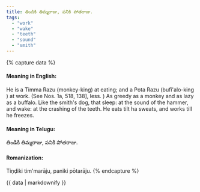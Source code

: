 ```yaml
---
title: తిండికి తిమ్మరాజు, పనికి పోతరాజు.
tags:
  - "work"
  - "wake"
  - "teeth"
  - "sound"
  - "smith"
---
```


{% capture data %}
#### Meaning in English:
He is a Timma Razu (monkey-king) at eating; and a Pota Razu (bufi'alo-king ) at work.
(See Nos. 1a, 518, 138], less. )
As greedy as a monkey and as lazy as a buffalo.
Like the smith's dog, that sleep: at the sound of the hammer, and wake: at the crashing of the teeth.
He eats tilt ha sweats, and works till he freezes.

#### Meaning in Telugu:
తిండికి తిమ్మరాజు, పనికి పోతరాజు.

#### Romanization:
Tiṇḍiki tim'marāju, paniki pōtarāju.
{% endcapture %}

{{ data | markdownify }}

